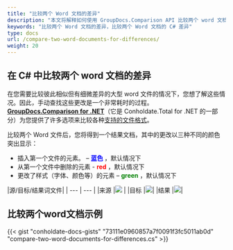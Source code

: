 ```yaml
---
title: "比较两个 Word 文档的差异"
description: "本文将解释如何使用 GroupDocs.Comparison API 比较两个 word 文档的差异，该 API 是 Conholdate.Total for .NET 的一部分。"
keywords: "比较两个 Word 文档的差异，比较两个 Word 文档的 C# 差异"
type: docs
url: /compare-two-word-documents-for-differences/
weight: 20
---
```

## 在 C# 中比较两个 word 文档的差异

在您需要比较彼此相似但有细微差异的大型 word 文件的情况下，您想了解这些情况。因此，手动查找这些更改是一个非常耗时的过程。
**[GroupDocs.Comparison for .NET](https://products.groupdocs.com/comparison/net)**（它是 Conholdate.Total for .NET 的一部分）为您提供了许多选项来比较各种[支持的文件格式](https://docs.groupdocs.com/comparison/net/supported-document-formats/)。

比较两个 Word 文件后，您将得到一个结果文档，其中的更改以三种不同的颜色突出显示：

* 插入第一个文件的元素。 – <font color="blue">**蓝色**</font> ，默认情况下
* 从第一个文件中删除的元素 - <font color="red">**red**</font> ，默认情况下
* 更改了样式（字体、颜色等）的元素 – <font color="green">**green**</font> ，默认情况下

|源/目标/结果词文件|
| --- | --- |
|来源 |![](https://docs.groupdocs.com/comparison/net/images/how-to-compare-word-1.png) |
|目标 |![](https://docs.groupdocs.com/comparison/net/images/how-to-compare-word-2.png)|
|结果 |![](https://docs.groupdocs.com/comparison/net/images/how-to-compare-word-3.png)|

## 比较两个word文档示例

{{< gist "conholdate-docs-gists" "73111e0960857a7f0091f3fc5011ab0d" "compare-two-word-documents-for-differences.cs" >}}










